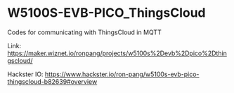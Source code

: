 # W5100S-EVB-PICO_ThingsCloud
Codes for communicating with ThingsCloud in MQTT

Link: https://maker.wiznet.io/ronpang/projects/w5100s%2Devb%2Dpico%2Dthingscloud/

Hackster IO: https://www.hackster.io/ron-pang/w5100s-evb-pico-thingscloud-b82639#overview
